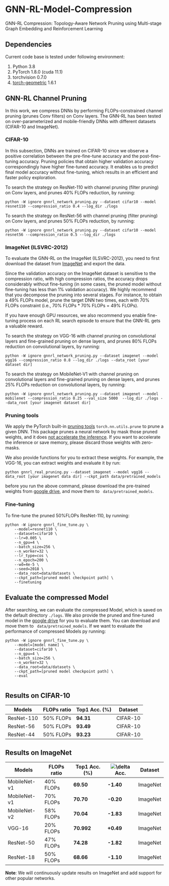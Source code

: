 # GNN-RL-Model-Compression
GNN-RL Compression: Topology-Aware Network Pruning using Multi-stage Graph Embedding and Reinforcement Learning

## Dependencies

Current code base is tested under following environment:

1. Python   3.8
2. PyTorch  1.8.0 (cuda 11.1)
3. torchvision 0.7.0
4. [torch-geometric](https://pytorch-geometric.readthedocs.io/en/latest/notes/installation.html#) 1.6.1

## GNN-RL Channel Pruning
In this work, we compress DNNs by performing FLOPs-constrained channel pruning (prunes Conv filters) on Conv layers. The GNN-RL has been tested on over-parameterized and mobile-friendly DNNs with different datasets (CIFAR-10 and ImageNet).
### CIFAR-10
In this subsection, DNNs are trained on CIFAR-10 since we observe a positive correlation between the pre-fine-tune accuracy and the post-fine-tuning accuracy. Pruning policies that obtain higher validation accuracy correspondingly have higher fine-tuned accuracy. It enables us to predict final model accuracy without fine-tuning, which results in an efficient and faster policy exploration.


To search the strategy on ResNet-110 with channel pruning (filter pruning) on Conv layers, and prunes 40% FLOPs reduction, by running:
   ```
python -W ignore gnnrl_network_pruning.py --dataset cifar10 --model resnet110 --compression_ratio 0.4 --log_dir ./logs
   ```
To search the strategy on ResNet-56 with channel pruning (filter pruning) on Conv layers, and prunes 50% FLOPs reduction, by running:
  ```
python -W ignore gnnrl_network_pruning.py --dataset cifar10 --model resnet56 --compression_ratio 0.5 --log_dir ./logs
   ```

### ImageNet (ILSVRC-2012)
To evaluate the GNN-RL on the ImageNet (ILSVRC-2012), you need to first download the dataset from [ImageNet](http://www.image-net.org/download-images) and export the data.

Since the validation accuracy on the ImageNet dataset is sensitive to the compression ratio,
with high compression ratios, the accuracy drops considerably without fine-tuning 
(in some cases, the pruned model without fine-tuning has less than 1% validation accuracy).
We highly recommend that you decompose the pruning into several stages. 
For instance, to obtain a 49% FLOPs model, prune the target DNN two times, each with 70% FLOPs constraint (i.e., 70% FLOPs * 70% FLOPs = 49% FLOPs).

If you have enough GPU resources, we also recommend you enable fine-tuning process on each RL search episode to ensure that the GNN-RL gets a valuable reward.


To search the strategy on VGG-16 with channel pruning on convolutional layers and fine-grained pruning on dense layers, and prunes 80% FLOPs reduction on convolutional layers, by running:
   ```
python -W ignore gnnrl_network_pruning.py --dataset imagenet --model vgg16 --compression_ratio 0.8 --log_dir ./logs --data_root [your dataset dir] 
   ```
To search the strategy on MobileNet-V1 with channel pruning on convolutional layers and fine-grained pruning on dense layers, and prunes 25% FLOPs reduction on convolutional layers, by running:
   ```
python -W ignore gnnrl_network_pruning.py --dataset imagenet --model mobilenet --compression_ratio 0.25 --val_size 5000  --log_dir ./logs --data_root [your imagenet dataset dir]
   ```

### Pruning tools
We apply the PyTorch built-in [pruning tools](https://pytorch.org/tutorials/intermediate/pruning_tutorial.html#extending-torch-nn-utils-prune-with-custom-pruning-functions)
`torch.nn.utils.prune` to prune a given DNN. 
This package prunes a neural network by mask those pruned weights, and it does [not accelerate the
inference](https://github.com/pytorch/pytorch/issues/36214).
If you want to accelerate the inference or save memory, please discard those weights with zero-masks. 

We also provide functions for you to extract these weights. For example, the VGG-16, you can extract weights and evaluate it by run:

```
python gnnrl_real_pruning.py --dataset imagenet --model vgg16 --data_root [your imagenet data dir] --ckpt_path data/pretrained_models
```

before you run the above command, please download the pre-trained weights from [google drive](https://drive.google.com/drive/folders/18EiDRI-tcmrmAzo4Yk2W6G-A8aT2FjSD?usp=sharing), and move them to ``` data/pretrained_models```. 
### Fine-tuning
To fine-tune the pruned 50%FLOPs ResNet-110, by running:

```angular2html
python -W ignore gnnrl_fine_tune.py \
    --model=resnet110 \
    --dataset=cifar10 \
    --lr=0.005 \
    --n_gpu=4 \
    --batch_size=256 \
    --n_worker=32 \
    --lr_type=cos \
    --n_epoch=200 \
    --wd=4e-5 \
    --seed=2018 \
    --data_root=data/datasets \
    --ckpt_path=[pruned model checkpoint path] \
    --finetuning
```

## Evaluate the compressed Model
After searching, we can evaluate the compressed Model, which is saved on the default directory ```./logs```.
We also provide the pruned and fine-tuned model in the [google drive](https://drive.google.com/drive/folders/18EiDRI-tcmrmAzo4Yk2W6G-A8aT2FjSD?usp=sharing) for you to evaluate them. You can download and move them to ``` data/pretrained_models```.
If we want to evaluate the performance of compressed Models py running:
```angular2html
python -W ignore gnnrl_fine_tune.py \
    --model=[model name] \
    --dataset=cifar10 \
    --n_gpu=4 \
    --batch_size=256 \
    --n_worker=32 \
    --data_root=data/datasets \
    --ckpt_path=[pruned model checkpoint path] \
    --eval
     
   ```

## Results on CIFAR-10
| Models                   | FLOPs ratio | Top1 Acc. (%) | Dataset |
| ------------------------ | ------------     | ------------ |------------|
| ResNet-110                | 50% FLOPs        | **94.31**   |CIFAR-10|
| ResNet-56                | 50% FLOPs        | **93.49**   |CIFAR-10|
| ResNet-44                | 50% FLOPs       | **93.23**   |CIFAR-10|

## Results on ImageNet
| Models                   | FLOPs ratio| Top1 Acc. (%) |![\delta](http://latex.codecogs.com/svg.latex?{\Delta}) Acc.| Dataset |
| ------------------------ | ------------     | ------------ |------------|------------|
| MobileNet-v1                | 40% FLOPs       | **69.50**  |**-1.40**  |ImageNet|
| MobileNet-v1                | 70% FLOPs       | **70.70**  |**-0.20**  |ImageNet|
| MobileNet-v2                | 58% FLOPs       | **70.04**  |**-1.83**  |ImageNet|
| VGG-16                | 20% FLOPs       | **70.992**   |**+0.49** |ImageNet|
| ResNet-50                | 47% FLOPs       | **74.28**   |**-1.82** |ImageNet|
| ResNet-18                | 50% FLOPs       | **68.66**   |**-1.10** |ImageNet|

**Note**:
We will continuously update results on ImageNet and add support for other popular networks.